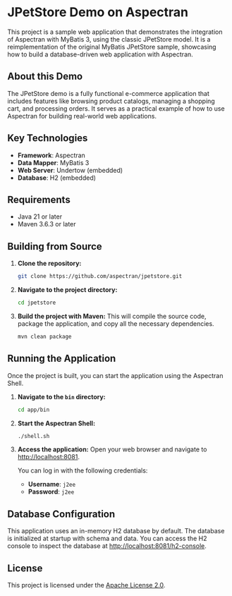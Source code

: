 # JPetStore Demo on Aspectran

This project is a sample web application that demonstrates the integration of Aspectran with MyBatis 3, using the classic JPetStore model. It is a reimplementation of the original MyBatis JPetStore sample, showcasing how to build a database-driven web application with Aspectran.

## About this Demo

The JPetStore demo is a fully functional e-commerce application that includes features like browsing product catalogs, managing a shopping cart, and processing orders. It serves as a practical example of how to use Aspectran for building real-world web applications.

## Key Technologies

- **Framework**: Aspectran
- **Data Mapper**: MyBatis 3
- **Web Server**: Undertow (embedded)
- **Database**: H2 (embedded)

## Requirements

- Java 21 or later
- Maven 3.6.3 or later

## Building from Source

1.  **Clone the repository:**
    ```sh
    git clone https://github.com/aspectran/jpetstore.git
    ```

2.  **Navigate to the project directory:**
    ```sh
    cd jpetstore
    ```

3.  **Build the project with Maven:**
    This will compile the source code, package the application, and copy all the necessary dependencies.
    ```sh
    mvn clean package
    ```

## Running the Application

Once the project is built, you can start the application using the Aspectran Shell.

1.  **Navigate to the `bin` directory:**
    ```sh
    cd app/bin
    ```

2.  **Start the Aspectran Shell:**
    ```sh
    ./shell.sh
    ```

3.  **Access the application:**
    Open your web browser and navigate to [http://localhost:8081](http://localhost:8081).

    You can log in with the following credentials:
    - **Username**: `j2ee`
    - **Password**: `j2ee`

## Database Configuration

This application uses an in-memory H2 database by default. The database is initialized at startup with schema and data. You can access the H2 console to inspect the database at [http://localhost:8081/h2-console](http://localhost:8081/h2-console).

## License

This project is licensed under the [Apache License 2.0](LICENSE.txt).
